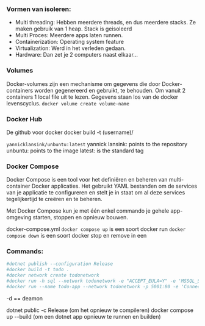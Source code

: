 
### Vormen van isoleren:
- Multi threading:
Hebben meerdere threads, en dus meerdere stacks. Ze maken gebruik van 1 heap.
Stack is geisoleerd
- Multi Proces:
Meerdere apps laten runnen.
- Containerization:
Operating system feature
- Virtualization:
Werd in het verleden gedaan. 
- Hardware:
Dan zet je 2 computers naast elkaar...


### Volumes
Docker-volumes zijn een mechanisme om gegevens die door Docker-containers worden gegenereerd en gebruikt, te behouden.
Om vanuit 2 containers 1 local file uit te lezen. Gegevens staan los van de docker levenscyclus.
`docker volume create volume-name`


### Docker Hub
De github voor docker
docker build -t (username)/

`yannicklansink/unbuntu:latest`
yannick lansink: points to the repository
unbuntu: points to the image
latest: is the standard tag

### Docker Compose
Docker Compose is een tool voor het definiëren en beheren van multi-container Docker applicaties. Het gebruikt YAML bestanden om de services van je applicatie te configureren en stelt je in staat om al deze services tegelijkertijd te creëren en te beheren.

Met Docker Compose kun je met één enkel commando je gehele app-omgeving starten, stoppen en opnieuw bouwen.

docker-compose.yml
`docker compose up` is een soort docker run
`docker compose down` is een soort docker stop en remove in een


### Commands:
```bash 
#dotnet publish --configuration Release
#docker build -t todo .
#docker network create todonetwork
#docker run -h sql --network todonetwork -e "ACCEPT_EULA=Y" -e 'MSSQL_SA_PASSWORD=MyL1ttlePony123!!' -p 1433:1433 -d --name sql-todo mcr.microsoft.com/mssql/server:2022-latest 
#docker run --name todo-app --network todonetwork -p 5001:80 -e 'ConnectionStrings__TodoContext=Server=sql; Database=tododb; User=sa; Password=MyL1ttlePony123!!; TrustServerCertificate=true;' todo
```

-d == deamon

dotnet  public -c Release (om het opnieuw te compileren)
docker compose up --build (om een dotnet app opnieuw te runnen en builden)